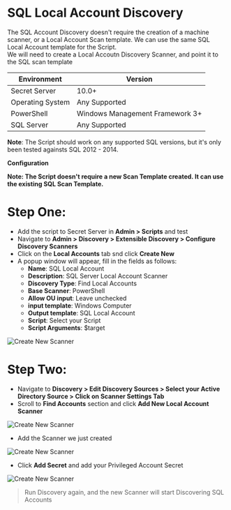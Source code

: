 SQL Local Account Discovery
====================

The SQL Account Discovery doesn't require the creation of a machine scanner, or a Local Account Scan template. We can use the same SQL Local Account template for the Script.  
We will need to create a Local Accoutn Discovery Scanner, and point it to the SQL scan template


| Environment | Version |
| ------ | ------ |
| Secret Server | 10.0+ |
| Operating System | Any Supported |
| PowerShell | Windows Management Framework 3+ |
| SQL Server | Any Supported |

**Note**: The Script should work on any supported SQL versions, but it's only been tested againsts SQL 2012 - 2014. 

**Configuration**

**Note: The Script doesn't require a new Scan Template created. It can use the existing SQL Scan Template.**

Step One:
====================
* Add the script to Secret Server in **Admin > Scripts** and test
* Navigate to **Admin >  Discovery > Extensible Discovery > Configure Discovery Scanners**
* Click on the **Local Accounts** tab snd  click **Create New**
* A popup window will appear, fill in the fields as follows:
    * **Name**: SQL Local Account
    * **Description**: SQL Server Local Account Scanner
    * **Discovery Type**: Find Local Accounts
    * **Base Scanner**: PowerShell
    * **Allow OU input**: Leave unchecked
    * **input template**: Windows Computer
    * **Output template**: SQL Local Account
    * **Script**: Select your Script
    * **Script Arguments**: $target

![Create New Scanner](/imgs/scanner-1.png?raw=true)

Step Two:
====================

* Navigate to **Discovery > Edit Discovery Sources > Select your Active Directory Source > Click on Scanner Settings Tab**
* Scroll to **Find Accounts** section and click **Add New Local Account Scanner**

![Create New Scanner](/imgs/scanner-2.png?raw=true)

* Add the Scanner we just created

![Create New Scanner](/imgs/scanner-3.png?raw=true)

* Click **Add Secret** and add your Privileged Account Secret

![Create New Scanner](/imgs/scanner-4.png?raw=true)

> Run Discovery again, and the new Scanner will start Discovering SQL Accounts
    
